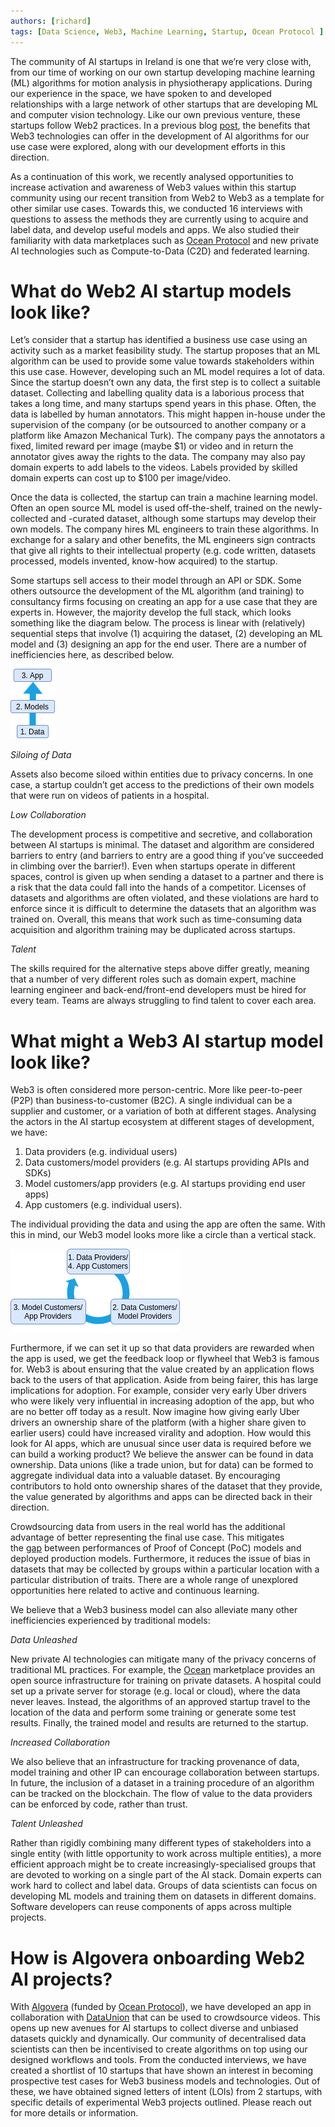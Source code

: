 ```yaml
---
authors: [richard]
tags: [Data Science, Web3, Machine Learning, Startup, Ocean Protocol ]
---
```

The community of AI startups in Ireland is one that we’re very close with, from our time of working on our own startup developing machine learning (ML) algorithms for motion analysis in physiotherapy applications. During our experience in the space, we have spoken to and developed relationships with a large network of other startups that are developing ML and computer vision technology. Like our own previous venture, these startups follow Web2 practices. In a previous blog [post](https://medium.com/@richardblythman/building-automated-tools-for-physiotherapy-applications-with-ocean-protocol-9d5058b58b43), the benefits that Web3 technologies can offer in the development of AI algorithms for our use case were explored, along with our development efforts in this direction.

<!--truncate-->

As a continuation of this work, we recently analysed opportunities to increase activation and awareness of Web3 values within this startup community using our recent transition from Web2 to Web3 as a template for other similar use cases. Towards this, we conducted 16 interviews with questions to assess the methods they are currently using to acquire and label data, and develop useful models and apps. We also studied their familiarity with data marketplaces such as [Ocean Protocol](https://market.oceanprotocol.com/) and new private AI technologies such as Compute-to-Data (C2D) and federated learning.

# **What do Web2 AI startup models look like?**

Let’s consider that a startup has identified a business use case using an activity such as a market feasibility study. The startup proposes that an ML algorithm can be used to provide some value towards stakeholders within this use case. However, developing such an ML model requires a lot of data. Since the startup doesn’t own any data, the first step is to collect a suitable dataset. Collecting and labelling quality data is a laborious process that takes a long time, and many startups spend years in this phase. Often, the data is labelled by human annotators. This might happen in-house under the supervision of the company (or be outsourced to another company or a platform like Amazon Mechanical Turk). The company pays the annotators a fixed, limited reward per image (maybe $1) or video and in return the annotator gives away the rights to the data. The company may also pay domain experts to add labels to the videos. Labels provided by skilled domain experts can cost up to $100 per image/video.

Once the data is collected, the startup can train a machine learning model. Often an open source ML model is used off-the-shelf, trained on the newly-collected and -curated dataset, although some startups may develop their own models. The company hires ML engineers to train these algorithms. In exchange for a salary and other benefits, the ML engineers sign contracts that give all rights to their intellectual property (e.g. code written, datasets processed, models invented, know-how acquired) to the startup.

Some startups sell access to their model through an API or SDK. Some others outsource the development of the ML algorithm (and training) to consultancy firms focusing on creating an app for a use case that they are experts in. However, the majority develop the full stack, which looks something like the diagram below. The process is linear with (relatively) sequential steps that involve (1) acquiring the dataset, (2) developing an ML model and (3) designing an app for the end user. There are a number of inefficiencies here, as described below.

![level](./level.png)

*Siloing of Data*

Assets also become siloed within entities due to privacy concerns. In one case, a startup couldn’t get access to the predictions of their own models that were run on videos of patients in a hospital.

*Low Collaboration*

The development process is competitive and secretive, and collaboration between AI startups is minimal. The dataset and algorithm are considered barriers to entry (and barriers to entry are a good thing if you’ve succeeded in climbing over the barrier!). Even when startups operate in different spaces, control is given up when sending a dataset to a partner and there is a risk that the data could fall into the hands of a competitor. Licenses of datasets and algorithms are often violated, and these violations are hard to enforce since it is difficult to determine the datasets that an algorithm was trained on. Overall, this means that work such as time-consuming data acquisition and algorithm training may be duplicated across startups.

*Talent*

The skills required for the alternative steps above differ greatly, meaning that a number of very different roles such as domain expert, machine learning engineer and back-end/front-end developers must be hired for every team. Teams are always struggling to find talent to cover each area.

# **What might a Web3 AI startup model look like?**

Web3 is often considered more person-centric. More like peer-to-peer (P2P) than business-to-customer (B2C). A single individual can be a supplier and customer, or a variation of both at different stages. Analysing the actors in the AI startup ecosystem at different stages of development, we have:

1. Data providers (e.g. individual users)
2. Data customers/model providers (e.g. AI startups providing APIs and SDKs)
3. Model customers/app providers (e.g. AI startups providing end user apps)
4. App customers (e.g. individual users).

The individual providing the data and using the app are often the same. With this in mind, our Web3 model looks more like a circle than a vertical stack.

![flywheel](./flywheel.png)

Furthermore, if we can set it up so that data providers are rewarded when the app is used, we get the feedback loop or flywheel that Web3 is famous for. Web3 is about ensuring that the value created by an application flows back to the users of that application. Aside from being fairer, this has large implications for adoption. For example, consider very early Uber drivers who were likely very influential in increasing adoption of the app, but who are no better off today as a result. Now imagine how giving early Uber drivers an ownership share of the platform (with a higher share given to earlier users) could have increased virality and adoption. How would this look for AI apps, which are unusual since user data is required before we can build a working product? We believe the answer can be found in data ownership. Data unions (like a trade union, but for data) can be formed to aggregate individual data into a valuable dataset. By encouraging contributors to hold onto ownership shares of the dataset that they provide, the value generated by algorithms and apps can be directed back in their direction.

Crowdsourcing data from users in the real world has the additional advantage of better representing the final use case. This mitigates the [gap](https://www.youtube.com/watch?v=tsPuVAMaADY) between performances of Proof of Concept (PoC) models and deployed production models. Furthermore, it reduces the issue of bias in datasets that may be collected by groups within a particular location with a particular distribution of traits. There are a whole range of unexplored opportunities here related to active and continuous learning.

We believe that a Web3 business model can also alleviate many other inefficiencies experienced by traditional models:

*Data Unleashed*

New private AI technologies can mitigate many of the privacy concerns of traditional ML practices. For example, the [Ocean](https://market.oceanprotocol.com/) marketplace provides an open source infrastructure for training on private datasets. A hospital could set up a private server for storage (e.g. local or cloud), where the data never leaves. Instead, the algorithms of an approved startup travel to the location of the data and perform some training or generate some test results. Finally, the trained model and results are returned to the startup.

*Increased Collaboration*

We also believe that an infrastructure for tracking provenance of data, model training and other IP can encourage collaboration between startups. In future, the inclusion of a dataset in a training procedure of an algorithm can be tracked on the blockchain. The flow of value to the data providers can be enforced by code, rather than trust.

*Talent Unleashed*

Rather than rigidly combining many different types of stakeholders into a single entity (with little opportunity to work across multiple entities), a more efficient approach might be to create increasingly-specialised groups that are devoted to working on a single part of the AI stack. Domain experts can work hard to collect and label data. Groups of data scientists can focus on developing ML models and training them on datasets in different domains. Software developers can reuse components of apps across multiple projects.

# **How is Algovera onboarding Web2 AI projects?**

With [Algovera](https://www.algovera.ai/) (funded by [Ocean Protocol](https://oceanprotocol.com/)), we have developed an app in collaboration with [DataUnion](https://dataunion.app/) that can be used to crowdsource videos. This opens up new avenues for AI startups to collect diverse and unbiased datasets quickly and dynamically. Our community of decentralised data scientists can then be incentivised to create algorithms on top using our designed workflows and tools. From the conducted interviews, we have created a shortlist of 10 startups that have shown an interest in becoming prospective test cases for Web3 business models and technologies. Out of these, we have obtained signed letters of intent (LOIs) from 2 startups, with specific details of experimental Web3 projects outlined. Please reach out for more details or information.
